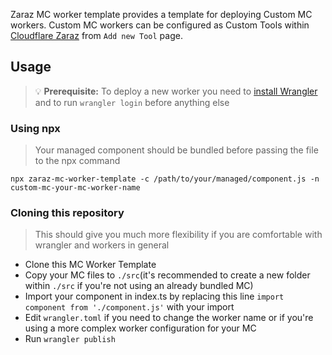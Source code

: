Zaraz MC worker template provides a template for deploying Custom MC workers. Custom MC workers can be configured as Custom Tools within [Cloudflare Zaraz](https://dash.cloudflare.com/) from `Add new Tool` page.

## Usage

> 💡 **Prerequisite:** To deploy a new worker you need to [install Wrangler](https://developers.cloudflare.com/workers/wrangler/install-and-update/) and to run `wrangler login` before anything else

### Using npx

> Your managed component should be bundled before passing the file to the npx command

`npx zaraz-mc-worker-template -c /path/to/your/managed/component.js -n custom-mc-your-mc-worker-name`

### Cloning this repository

> This should give you much more flexibility if you are comfortable with wrangler and workers in general

- Clone this MC Worker Template
- Copy your MC files to `./src`(it's recommended to create a new folder within `./src` if you're not using an already bundled MC)
- Import your component in index.ts by replacing this line `import component from './component.js'` with your import
- Edit `wrangler.toml` if you need to change the worker name or if you're using a more complex worker configuration for your MC
- Run `wrangler publish`
